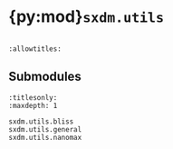 # {py:mod}`sxdm.utils`

```{py:module} sxdm.utils
```

```{autodoc2-docstring} sxdm.utils
:allowtitles:
```

## Submodules

```{toctree}
:titlesonly:
:maxdepth: 1

sxdm.utils.bliss
sxdm.utils.general
sxdm.utils.nanomax
```
